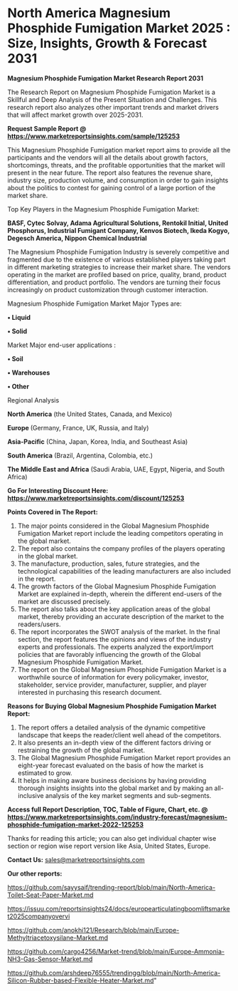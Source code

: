 # North America Magnesium Phosphide Fumigation Market 2025 : Size, Insights, Growth & Forecast 2031

<strong>Magnesium Phosphide Fumigation Market Research Report 2031</strong>

The Research Report on Magnesium Phosphide Fumigation Market is a Skillful and Deep Analysis of the Present Situation and Challenges. This research report also analyzes other important trends and market drivers that will affect market growth over 2025-2031.

<strong>Request Sample Report @ <a href=https://www.marketreportsinsights.com/sample/125253>https://www.marketreportsinsights.com/sample/125253</a></strong>

This Magnesium Phosphide Fumigation market report aims to provide all the participants and the vendors will all the details about growth factors, shortcomings, threats, and the profitable opportunities that the market will present in the near future. The report also features the revenue share, industry size, production volume, and consumption in order to gain insights about the politics to contest for gaining control of a large portion of the market share.

Top Key Players in the Magnesium Phosphide Fumigation Market:

<strong>BASF, Cytec Solvay, Adama Agricultural Solutions, Rentokil Initial, United Phosphorus, Industrial Fumigant Company, Kenvos Biotech, Ikeda Kogyo, Degesch America, Nippon Chemical Industrial</strong>

The Magnesium Phosphide Fumigation Industry is severely competitive and fragmented due to the existence of various established players taking part in different marketing strategies to increase their market share. The vendors operating in the market are profiled based on price, quality, brand, product differentiation, and product portfolio. The vendors are turning their focus increasingly on product customization through customer interaction.

Magnesium Phosphide Fumigation Market Major Types are:

<strong>• Liquid

• Solid</strong>

Market Major end-user applications :

<strong>• Soil

• Warehouses

• Other</strong>

Regional Analysis

</u><strong><b>North America</b></strong> (the United States, Canada, and Mexico)

<strong><b>Europe </b></strong>(Germany, France, UK, Russia, and Italy)

<strong><b>Asia-Pacific</b></strong> (China, Japan, Korea, India, and Southeast Asia)

<strong><b>South America</b></strong> (Brazil, Argentina, Colombia, etc.)

<strong><b>The Middle East and Africa</b></strong> (Saudi Arabia, UAE, Egypt, Nigeria, and South Africa)

<strong>Go For Interesting Discount Here: <a href=https://www.marketreportsinsights.com/discount/125253>https://www.marketreportsinsights.com/discount/125253</a></strong>

<strong>Points Covered in The Report:</strong>
<ol>
  <li>The major points considered in the Global Magnesium Phosphide Fumigation Market report include the leading competitors operating in the global market.</li>
  <li>The report also contains the company profiles of the players operating in the global market.</li>
  <li>The manufacture, production, sales, future strategies, and the technological capabilities of the leading manufacturers are also included in the report.</li>
  <li>The growth factors of the Global Magnesium Phosphide Fumigation Market are explained in-depth, wherein the different end-users of the market are discussed precisely.</li>
  <li>The report also talks about the key application areas of the global market, thereby providing an accurate description of the market to the readers/users.</li>
  <li>The report incorporates the SWOT analysis of the market. In the final section, the report features the opinions and views of the industry experts and professionals. The experts analyzed the export/import policies that are favorably influencing the growth of the Global Magnesium Phosphide Fumigation Market.</li>
  <li>The report on the Global Magnesium Phosphide Fumigation Market is a worthwhile source of information for every policymaker, investor, stakeholder, service provider, manufacturer, supplier, and player interested in purchasing this research document.</li>
</ol>
<strong>Reasons for Buying Global Magnesium Phosphide Fumigation Market Report:</strong>

<ol>
  <li>The report offers a detailed analysis of the dynamic competitive landscape that keeps the reader/client well ahead of the competitors.</li>
  <li>It also presents an in-depth view of the different factors driving or restraining the growth of the global market.</li>
  <li>The Global Magnesium Phosphide Fumigation Market report provides an eight-year forecast evaluated on the basis of how the market is estimated to grow.</li>
  <li>It helps in making aware business decisions by having providing thorough insights insights into the global market and by making an all-inclusive analysis of the key market segments and sub-segments.</li>
</ol>
<strong>Access full Report Description, TOC, Table of Figure, Chart, etc. @ <a href=https://www.marketreportsinsights.com/industry-forecast/magnesium-phosphide-fumigation-market-2022-125253>https://www.marketreportsinsights.com/industry-forecast/magnesium-phosphide-fumigation-market-2022-125253</a></strong>


Thanks for reading this article; you can also get individual chapter wise section or region wise report version like Asia, United States, Europe.

<strong>Contact Us:</strong>
sales@marketreportsinsights.com

<strong>Our other reports:</strong>

<a href=https://github.com/sayysaif/trending-report/blob/main/North-America-Toilet-Seat-Paper-Market.md>https://github.com/sayysaif/trending-report/blob/main/North-America-Toilet-Seat-Paper-Market.md</a>

<a href=https://issuu.com/reportsinsights24/docs/europearticulatingboomliftsmarket2025companyovervi>https://issuu.com/reportsinsights24/docs/europearticulatingboomliftsmarket2025companyovervi</a>

<a href=https://github.com/anokhi121/Research/blob/main/Europe-Methyltriacetoxysilane-Market.md>https://github.com/anokhi121/Research/blob/main/Europe-Methyltriacetoxysilane-Market.md</a>

<a href=https://github.com/cargo4256/Market-trend/blob/main/Europe-Ammonia-NH3-Gas-Sensor-Market.md>https://github.com/cargo4256/Market-trend/blob/main/Europe-Ammonia-NH3-Gas-Sensor-Market.md</a>

<a href=https://github.com/arshdeep76555/trendingg/blob/main/North-America-Silicon-Rubber-based-Flexible-Heater-Market.md>https://github.com/arshdeep76555/trendingg/blob/main/North-America-Silicon-Rubber-based-Flexible-Heater-Market.md</a>"
